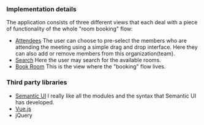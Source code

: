 
### Implementation details

The application consists of three different views that each deal with a piece of functionality of the whole
    "room booking" flow:
* [Attendees](/views/attendees) The user can choose to pre-select the members who are attending the meeting using a
    simple drag and drop interface. Here they can also add or remove members from this organization(team).
* [Search](/views/search) Here the user may search for the available rooms.
* [Book Room](/views/book-room) This is the view where the "booking" flow lives.


### Third party libraries

* [Semantic UI](http://semantic-ui.com/) I really like all the modules and the syntax that Semantic UI has developed.
* [Vue.js](http://vuejs.org)
* jQuery